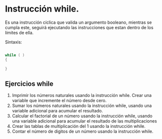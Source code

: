 # Instrucción while.

Es una instrucción cíclica que valida un argumento booleano, mientras se cumpla este, seguirá ejecutando las instrucciones que estan dentro de los límites de ella.

Sintaxis:

```C++

while ( )
{
   
}

```


## Ejercicios while

1. Imprimir los números naturales usando la instrucción while. Crear una variable que incremente el número desde cero.
2. Sumar los números naturales usando la instrucción while, usando una variable adicional para acumular el resultado.
3. Calcular el factorial de un número usando la instrucción while, usando una variable adicional para acumular el resultado de las multiplicaciones
4. Crear las tablas de multiplicación del 1 usando la instrucción while.
5. Contar el número de digitos de un número usando la instrucción while.

